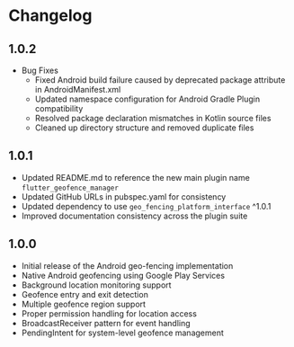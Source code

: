 # Changelog

## 1.0.2

* Bug Fixes
    - Fixed Android build failure caused by deprecated package attribute in AndroidManifest.xml
    - Updated namespace configuration for Android Gradle Plugin compatibility
    - Resolved package declaration mismatches in Kotlin source files
    - Cleaned up directory structure and removed duplicate files

## 1.0.1

* Updated README.md to reference the new main plugin name `flutter_geofence_manager`
* Updated GitHub URLs in pubspec.yaml for consistency
* Updated dependency to use `geo_fencing_platform_interface` ^1.0.1
* Improved documentation consistency across the plugin suite

## 1.0.0

* Initial release of the Android geo-fencing implementation
* Native Android geofencing using Google Play Services
* Background location monitoring support
* Geofence entry and exit detection
* Multiple geofence region support
* Proper permission handling for location access
* BroadcastReceiver pattern for event handling
* PendingIntent for system-level geofence management
